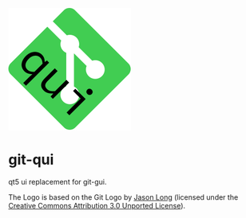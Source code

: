 ![git-qui](https://raw.githubusercontent.com/feelx88/git-qui/master/deploy/git-qui.svg?sanitize=true "git-qui")

# git-qui
qt5 ui replacement for git-gui.

The Logo is based on the Git Logo by [Jason Long](https://twitter.com/jasonlong) (licensed under the [Creative Commons Attribution 3.0 Unported License](https://creativecommons.org/licenses/by/3.0/)).


